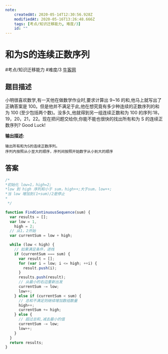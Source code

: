 ```yaml
---
note:
    createdAt: 2020-05-14T12:30:56.928Z
    modifiedAt: 2020-05-16T13:26:48.666Z
    tags: [考点/知识迁移能力, 难度/3]
    id: ""
---
```

# 和为S的连续正数序列
#考点/知识迁移能力 #难度/3 [牛客网](https://www.nowcoder.com/practice/c451a3fd84b64cb19485dad758a55ebe?tpId=13&tqId=11194&tPage=1&rp=1&ru=/ta/coding-interviews&qru=/ta/coding-interviews/question-ranking)
<!-- @crossnote.comment "id":"cd750afe-dff0-4035-8561-b6b249f4b627" -->  
## 题目描述
小明很喜欢数学,有一天他在做数学作业时,要求计算出 9~16 的和,他马上就写出了正确答案是 100。但是他并不满足于此,他在想究竟有多少种连续的正数序列的和为 100 (至少包括两个数)。没多久,他就得到另一组连续正数和为 100 的序列:18，19，20，21，22。现在把问题交给你,你能不能也很快的找出所有和为 S 的连续正数序列? Good Luck!

**输出描述:**

```
输出所有和为S的连续正数序列。
序列内按照从小至大的顺序，序列间按照开始数字从小到大的顺序
```

## 答案

```javascript
/*
*初始化 low=1，high=2;
*low 到 high 序列和小于 sum，high++;大于sum，low++;
*当 low 增加到(1+sum)/2是停止
*
 */

function FindContinuousSequence(sum) {
  var results = [];
  var low = 1,
    high = 2;
  // 从1，2开始
  var currentSum = low + high;

  while (low < high) {
    // 如果满足条件，进栈
    if (currentSum === sum) {
      var result = [];
      for (var i = low; i <= high; ++i) {
        result.push(i);
      }
      results.push(result);
      // 从最小的右边重新出发
      currentSum -= low;
      low++;
    } else if (currentSum < sum) {
      // 总和不满足则继续增加数组数量
      high++;
      currentSum += high;
    } else {
      // 超过总和,减去最小的值
      currentSum -= low;
      low++;
    }
  }
  return results;
}
```
